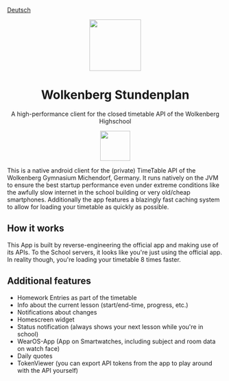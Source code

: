 [Deutsch](readme-de.md)

<div align="center">


<img src="https://github.com/user-attachments/assets/4b137aa3-100f-4e32-ab47-37476a9bdb44" height="120">

# Wolkenberg Stundenplan

A high-performance client for the closed timetable API of the Wolkenberg Highschool

<a href="https://play.google.com/store/apps/details?id=de.zenonet.stundenplan"><img src="https://play.google.com/intl/en_us/badges/static/images/badges/en_badge_web_generic.png" height="70"/></a>
</div>

This is a native android client for the (private) TimeTable API of the Wolkenberg Gymnasium Michendorf, Germany. 
It runs natively on the JVM to ensure the best startup performance even under extreme conditions like the awfully slow internet in the school building or very old/cheap smartphones.
Additionally the app features a blazingly fast caching system to allow for loading your timetable as quickly as possible.

## How it works

This App is built by reverse-engineering the official app and making use of its APIs. To the School servers, it looks like you're just using the official app.
In reality though, you're loading your timetable 8 times faster.


## Additional features

- Homework Entries as part of the timetable
- Info about the current lesson (start/end-time, progress, etc.)
- Notifications about changes
- Homescreen widget
- Status notification (always shows your next lesson while you're in school)
- WearOS-App (App on Smartwatches, including subject and room data on watch face)
- Daily quotes
- TokenViewer (you can export API tokens from the app to play around with the API yourself)

<!---
## Startup time comparison

All time measurements are in seconds.

| Test-Device           | Startup time with official client | Startup time with this client | Speed increase |
|-----------------------|-----------------------------------|-------------------------------|----------------|
| Samsung Galaxy A12    | 6.923                             | 0.784                         | 8.83x          |
| Samsung Galaxy Tab S9 | 1.768                             | 0.336[^1]                     | 5.26x          |

Notes about testing conditions:
- Startup time measured from 60 FPS video footage with both apps being completely closed.
- The in-official client is loading the timetable from cache (while checking for online updates)
- The offician timetable also had the chance to cache timetable before the test.
- The startup times is measured as the time between the tab onto the app icon to the first time it's possible to read the timetable.
- All measurements were made while battery saving mode was enabled on the test-device

These conditions are selected because they mimic trying to get to the right room as fast as you can while waiting for the timetable to load.

[^1]: Startup time is capped by app opening animation. With animations disabled in developer settings, the startup time is 0.239s
-->
